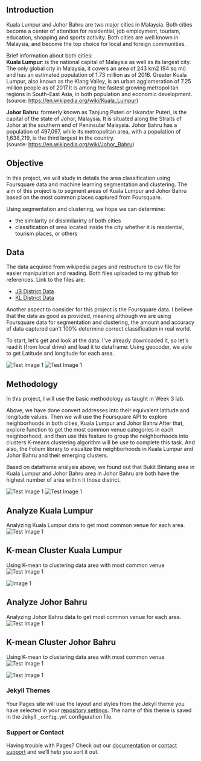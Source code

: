 ## Introduction
Kuala Lumpur and Johor Bahru are two major cities in Malaysia. Both cities become a center of attention for residential, job employment, tourism, education, shopping and sports activity. Both cities are well known in Malaysia, and become the top choice for local and foreign communities.

Brief information about both cities:  
**Kuala Lumpur**: is the national capital of Malaysia as well as its largest city. The only global city in Malaysia, it covers an area of 243 km2 (94 sq mi) and has an estimated population of 1.73 million as of 2016. Greater Kuala Lumpur, also known as the Klang Valley, is an urban agglomeration of 7.25 million people as of 2017.It is among the fastest growing metropolitan regions in South-East Asia, in both population and economic development.   
(source: https://en.wikipedia.org/wiki/Kuala_Lumpur)

**Johor Bahru**: formerly known as Tanjung Puteri or Iskandar Puteri, is the capital of the state of Johor, Malaysia. It is situated along the Straits of Johor at the southern end of Peninsular Malaysia. Johor Bahru has a population of 497,097, while its metropolitan area, with a population of 1,638,219, is the third largest in the country.  
(source: https://en.wikipedia.org/wiki/Johor_Bahru)


## Objective
In this project, we will study in details the area classification using Foursquare data and machine learning segmentation and clustering. The aim of this project is to segment areas of Kuala Lumpur and Johor Bahru based on the most common places captured from Foursquare.

Using segmentation and clustering, we hope we can determine:
- the similarity or dissimilarirty of both cities
- classification of area located inside the city whether it is residential, tourism places, or others

## Data
The data acquired from wikipedia pages and restructure to csv file for easier manipulation and reading. Both files uploaded to my github for references. Link to the files are:

- [JB District Data](https://github.com/zaephaer/CapstoneProject/blob/master/JB_disrict.csv)
- [KL District Data](https://github.com/zaephaer/CapstoneProject/blob/master/KL_disrict.csv)

Another aspect to consider for this project is the Foursquare data. I believe that the data as good as provided, meaning although we are using Foursquare data for segmentation and clustering, the amount and accuracy of data captured can't 100% determine correct classification in real world.

To start, let's get and look at the data. I've already downloaded it, so let's read it (from local drive) and load it to dataframe:
Using geocoder, we able to get Latitude and longitude for each area.

![Test Image 1](https://image.ibb.co/coJvKK/code01.png)
![Test Image 1](https://image.ibb.co/dsxNzK/code02.png)


## Methodology
In this project, I will use the basic methodology as taught in Week 3 lab.

Above, we have done convert addresses into their equivalent latitude and longitude values.
Then we will use the Foursquare API to explore neighborhoods in both cities, Kuala Lumpur and Johor Bahru
After that, explore function to get the most common venue categories in each neighborhood,
and then use this feature to group the neighborhoods into clusters
K-means clustering algorithm will be use to complete this task. And also, the Folium library to visualize the neighborhoods in Kuala Lumpur and Johor Bahru and their emerging clusters.

Based on dataframe analysis above, we found out that Bukit Bintang area in Kuala Lumpur and Johor Bahru area in Johor Bahru are both have the highest number of area within it those district.

![Test Image 1](https://image.ibb.co/kF2fKK/code03.png)
![Test Image 1](https://image.ibb.co/cPGqKK/code04.png)


## Analyze Kuala Lumpur
Analyzing Kuala Lumpur data to get most common venue for each area.
![Test Image 1](https://image.ibb.co/fdKMRz/code05.png)


## K-mean Cluster Kuala Lumpur
Using K-mean to clustering data area with most common venue
![Test Image 1](https://image.ibb.co/kXUMRz/code06.png)

![Image 1](https://image.ibb.co/foN86z/code07.png)

## Analyze Johor Bahru
Analyzing Johor Bahru data to get most common venue for each area.
![Test Image 1](https://image.ibb.co/gS84eK/code08.png)


## K-mean Cluster Johor Bahru
Using K-mean to clustering data area with most common venue
![Test Image 1](https://image.ibb.co/n7QjeK/code09.png)

![Test Image 1](https://image.ibb.co/jgcKDe/code10.png)






### Jekyll Themes

Your Pages site will use the layout and styles from the Jekyll theme you have selected in your [repository settings](https://github.com/zaephaer/CapstoneProject/settings). The name of this theme is saved in the Jekyll `_config.yml` configuration file.

### Support or Contact

Having trouble with Pages? Check out our [documentation](https://help.github.com/categories/github-pages-basics/) or [contact support](https://github.com/contact) and we’ll help you sort it out.
